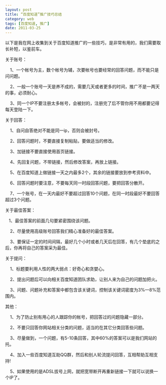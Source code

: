 ```yaml
---
layout: post
title: “百度知道”推广技巧总结
category: web
tags: [百度知道, 推广]
date: 2011-03-25
---
```

<p>以下是我在网上收集到关于百度知道推广的一些技巧，是非常有用的，我们需要取长补短，以鉴前车。</p>
<p>关于账号：</p>
<p>&nbsp;&nbsp;&nbsp; 1、一个帐号为主，数个帐号为辅，次要帐号也要经常的回答问题，而不能只是问问题。</p>
<p>&nbsp;&nbsp;&nbsp; 2、一般一个账号一天是养不成的，需要几天或者更多的时间，推广不是一两天的事，必须耐心。</p>
<p>&nbsp;&nbsp;&nbsp; 3、同一个IP不要注册太多帐号，会被封的，注册完了后不管你用不用都要记得每天登陆一下。</p>
<p>关于回答：</p>
<p>&nbsp;&nbsp;&nbsp; 1、自问自答绝对不能是同一ip，否则会被封号。</p>
<p>&nbsp;&nbsp;&nbsp; 2、回答问题时，不要直接复制粘贴，要做适当的修改。</p>
<p>&nbsp;&nbsp;&nbsp; 3、加链接不要直接使用首页链接。</p>
<p>&nbsp;&nbsp;&nbsp; 4、先回复问题，不带链接，然后修改答案，再放上链接。</p>
<p>&nbsp;&nbsp;&nbsp; 5、在百度知道上做链接一天之内最多2个，其余的链接要放到参考资料中。</p>
<p>&nbsp;&nbsp;&nbsp; 6、回答问题时要注意，不要每天同一时段回答问题，要把回答分散开。</p>
<p>&nbsp;&nbsp;&nbsp; 7、一个账号，在一天内最好不要超过回答10个问题，在同一时段最好不要回答超过3个问题。</p>
<p>关于最佳答案：</p>
<p>&nbsp;&nbsp; 1、最佳答案的前面几句要紧密围绕该问题。</p>
<p>&nbsp;&nbsp;&nbsp; 2、尽量使用高级账号回答我们精心准备好的最佳答案。</p>
<p>&nbsp;&nbsp;&nbsp; 3、要保证一定的时间间隔，最好几个小时或者几天后在回答，有几个垫底的之后，你再将自己的答案采为最佳。</p>
<p>关于提问：</p>
<p>&nbsp;&nbsp;&nbsp; 1、标题要利用人性的两大弱点：好奇心和贪婪心。</p>
<p>&nbsp;&nbsp;&nbsp; 2、提出问题后可以向相关百度知道团队求助，让别人来为自己的问题加把火。</p>
<p>&nbsp;&nbsp;&nbsp; 3、问题、问题补充和答案中都包含该关键词，控制该关键词密度为3%&mdash;8%范围内。</p>
<p>其他：</p>
<p>&nbsp;&nbsp;&nbsp; 1、为了防止别有用心的人跟踪你的帐号，把回答过的问题隐藏一部分。</p>
<p>&nbsp;&nbsp;&nbsp; 2、不要只回答你网站相关分类的问题，适当的在其它分类回答些问题。</p>
<p>&nbsp;&nbsp;&nbsp; 3、尽量做到，一个问题，有5-10条回答，其中60%的答案可以是我们网站的托。</p>
<p>&nbsp;&nbsp;&nbsp; 4、加入一些百度知道互助QQ群，然后和别人轮流提问回答，互相帮助互相支持!&nbsp;</p>
<p>&nbsp;&nbsp;&nbsp; 5、如果使用的是ADSL拔号上网，就把宽带断开再重新链接一下就可以说换一个IP了。</p>
